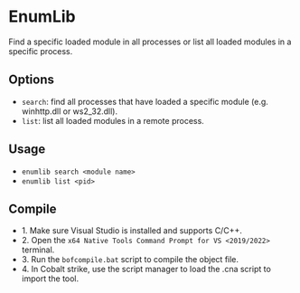# EnumLib
Find a specific loaded module in all processes or list all loaded modules in a specific process.

## Options
* `search`: find all processes that have loaded a specific module (e.g. winhttp.dll or ws2_32.dll).
* `list`: list all loaded modules in a remote process.

## Usage
* `enumlib search <module name>`
* `enumlib list <pid>`

## Compile
- 1\. Make sure Visual Studio is installed and supports C/C++.
- 2\. Open the `x64 Native Tools Command Prompt for VS <2019/2022>` terminal.
- 3\. Run the `bofcompile.bat` script to compile the object file. 
- 4\. In Cobalt strike, use the script manager to load the .cna script to import the tool. 
